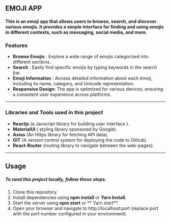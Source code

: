 ## EMOJI APP
#### This is an emoji app that allows users to browse, search, and discover various emojis. It provides a simple interface for finding and using emojis in different contexts, such as messaging, social media, and more.
### Features
* **Browse Emojis** : Explore a wide range of emojis categorized into different sections.
* **Search** : Easily find specific emojis by typing keywords in the search bar.
* **Emoji Information** : Access detailed information about each emoji, including its name, category, and Unicode representation.
* **Responsive Design**: The app is optimized for various devices, ensuring a consistent user experience across platforms.

***
###  Libraries and Tools used in this project
* **Reactjs** (a Javscript library for building user interface ).
*  **MaterialUI** ( styling library sponsored by Google).
*  **Axios** (An Https library for fetching API data).
*  **GIT** (A version control system for deploying the code to Github).
*  **React-Router** (routing library to navigate between the web-pages).
 ___
## Usage
##### To rund this project locally, follow these steps.
1. Clone this repository.
2. Install dependencies using **npm install** or **Yarn Install**.
3. Start the server using **npm start** or ** Yarn start**.
4. Open your browser and navigate to http://localhost:port (replace port with the port number configured in your environment).

